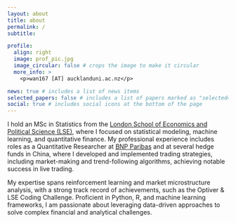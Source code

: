 ```yaml
---
layout: about
title: about
permalink: /
subtitle: 

profile:
  align: right
  image: prof_pic.jpg
  image_circular: false # crops the image to make it circular
  more_info: >
    <p>wan167 [AT] aucklanduni.ac.nz</p>

news: true # includes a list of news items
selected_papers: false # includes a list of papers marked as "selected={true}"
social: true # includes social icons at the bottom of the page
---
```


I hold an MSc in Statistics from the [London School of Economics and Political Science (LSE)](https://www.lse.ac.uk/statistics), where I focused on statistical modeling, machine learning, and quantitative finance. My professional experience includes roles as a Quantitative Researcher at [BNP Paribas](https://cib.bnpparibas/) and at several hedge funds in China, where I developed and implemented trading strategies, including market-making and trend-following algorithms, achieving notable success in live trading.

My expertise spans reinforcement learning and market microstructure analysis, with a strong track record of achievements, such as the Optiver & LSE Coding Challenge. Proficient in Python, R, and machine learning frameworks, I am passionate about leveraging data-driven approaches to solve complex financial and analytical challenges.
